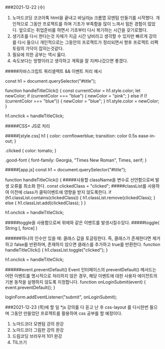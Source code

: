 ###2021-12-22 (수)

1. 노마드코딩 코코아톡 html을 끝내고 바닐라js 크롬앱 모멘텀 만들기를 시작했다.
   개인적으로 그동안 프로젝트를 하며 기초가 부족함을 많이 느껴서 힘든 경험이 많았다.
   앞으로는 취업준비를 하면서 기초부터 다시 복기하는 시간을 갖기로했다.
2. 생기초를 다시 한다는것 자체가 지금 시간 낭비라고 생각할 수 있지만 빠르게 강의를 다시 들으니 개인적으로는 그동안의 프로젝트가 정리되면서 향후 프로젝트 리팩토링의 가닥이 잡히는것같다.
3. 필요에 의한 공부는 역시 옳다.
4. 속도보다는 방향이라고 생각하고 계획을 잘 지켜나갔으면 좋겠다.

#####자바스크립트 쿼리셀렉트 && 이벤트 처리 예시

const h1 = document.querySelector("#title");

function handleTitleClick() {
const currentColor = h1.style.color;
let newColor;
if (currentColor === "blue") {
newColor = "pink";
} else if (!(currentColor === "blue")) {
newColor = "blue";
}
h1.style.color = newColor;
}

h1.onclick = handleTitleClick;

#####CSS+ JS로 처리

#####[style.css]
h1 {
color: cornflowerblue;
transition: color 0.5s ease-in-out;
}

.clicked {
color: tomato;
}

.good-font {
font-family: Georgia, "Times New Roman", Times, serif;
}

#####[app.js]
const h1 = document.querySelector("#title");

function handleTitleClick() { #####사용할 className을 변수로 선언함으로써 발생 오류를 최소화 한다.
const clickedClass = "clicked";
#####classList를 사용하여 이전에 class가 클릭이벤트에 영향을 받지 않도록한다.
if (h1.classList.contains(clickedClass)) {
h1.classList.remove(clickedClass);
} else {
h1.classList.add(clickedClass);
}
}

h1.onclick = handleTitleClick;

#####toggle을 사용함으로써 위에와 같은 이벤트를 발생시킬수있다.
#####toggle( String [, force] )

######하나의 인수만 있을 때: 클래스 값을 토글링한다. 즉, 클래스가 존재한다면 제거하고 false를 반환하며, 존재하지 않으면 클래스를 추가하고 true를 반환한다.
function handleTitleClick() {
h1.classList.toggle("clicked");
}

h1.onclick = handleTitleClick;

######event.preventDefault()
Event 인터페이스의 preventDefault() 메서드는 어떤 이벤트를 명시적으로 처리하지 않은 경우, 해당 이벤트에 대한 사용자 에이전트의 기본 동작을 실행하지 않도록 지정합니다.
function onLoginSubmit(event) {
event.preventDefault();
}

loginForm.addEventListener("submit", onLoginSubmit);

###2021-12-23 (목)에 할 일
\*js 강의를 다 듣고 난 후 css-layout 를 다시한번 들으며 그동안 만들었던 프로젝트를 활용하여 css 공부를 할 예정이다.

1. 노마드코더 모멘텀 강의 완강
2. 노마드코더 그림판 강의 완강
3. 드림코딩 브라우저 101 완강
4. TIL쓰기
